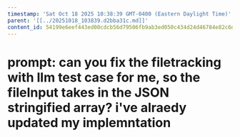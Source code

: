 ```yaml
---
timestamp: 'Sat Oct 18 2025 10:38:39 GMT-0400 (Eastern Daylight Time)'
parent: '[[../20251018_103839.d2bba31c.md]]'
content_id: 54199e6eef443ed00cdcb56d79506fb9ab3ed050c434d24d46784e82c6dbbbfe
---
```


# prompt: can you fix the filetracking with llm test case for me, so the fileInput takes in the JSON stringified array?  i've alraedy updated my implemntation
